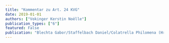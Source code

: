 ```yaml
---
title: "Kommentar zu Art. 24 KVG"
date: 2019-01-01
authors: ["Vokinger Kerstin Noëlle"] 
publication_types: ["6"]
featured: False
publication: "Blechta Gabor/Staffelbach Daniel/Colatrella Philomena (Hrsg.), Basler Kommentar zum Krankenversicherungsgesetz, Basel"
---
```

